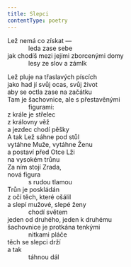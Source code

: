 ```yaml
---
title: Slepci
contentType: poetry
---
```


<section>

Lež nemá co získat —  
            leda zase sebe  
jak chodíš mezi jejími zborcenými domy  
            lesy ze slov a zámlk

</section>

<section>

Lež pluje na třaslavých píscích  
jako had jí svůj ocas, svůj život  
aby se octla zase na začátku  
Tam je šachovnice, ale s přestavěnými  
            figurami:  
z krále je střelec  
z královny věž  
a jezdec chodí pěšky  
A tak Lež sáhne pod stůl  
vytáhne Muže, vytáhne Ženu  
a postaví před Otce Lži  
na vysokém trůnu  
Za ním stojí Zrada,  
nová figura  
            s rudou tlamou  
Trůn je poskládán  
z očí těch, které ošálil  
a slepí mužové, slepé ženy  
            chodí světem  
jeden od druhého, jeden k druhému  
šachovnice je protkána tenkými  
            nitkami pláče  
těch se slepci drží  
a tak  
            táhnou dál

</section>
